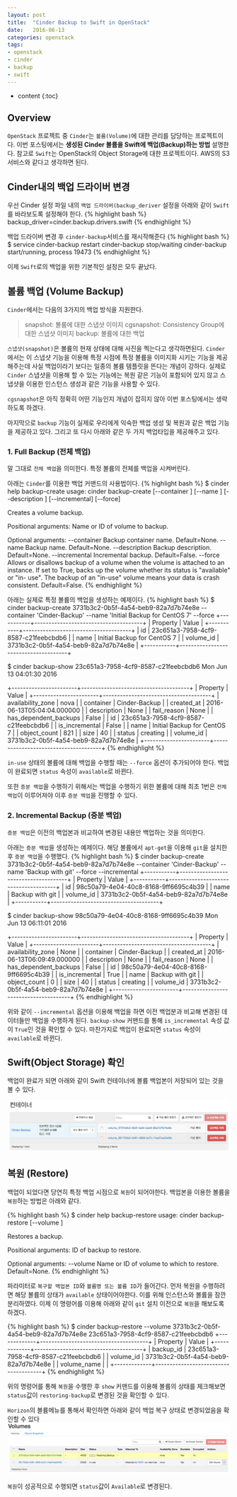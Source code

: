 ```yaml
---
layout: post
title:  "Cinder Backup to Swift in OpenStack"
date:   2016-06-13
categories: openstack
tags:
- openstack
- cinder
- backup
- swift
---
```


* content
{:toc}

## Overview
`OpenStack` 프로젝트 중 `Cinder`는 `볼륨(Volume)`에 대한 관리를 담당하는 프로젝트이다. 이번 포스팅에서는 **생성된 Cinder 볼륨을 Swift에 백업(Backup)하는 방법** 설명한다. 참고로 `Swift`는 OpenStack의 Object Storage에 대한 프로젝트이다. AWS의 S3 서비스와 같다고 생각하면 된다.

## Cinder내의 백업 드라이버 변경
우선 Cinder 설정 파일 내의 `백업 드라이버(backup_deriver` 설정을 아래와 같이 `Swift`를 바라보도록 설정해야 한다.
{% highlight bash %}
backup_driver=cinder.backup.drivers.swift
{% endhighlight %}

백업 드라이버 변경 후 `cinder-backup`서비스를 재시작해준다
{% highlight bash %}
$ service cinder-backup restart
cinder-backup stop/waiting
cinder-backup start/running, process 19473
{% endhighlight %}

이제 `Swift`로의 백업을 위한 기본적인 설정은 모두 끝났다.

## 볼륨 백업 (Volume Backup)
`Cinder`에서는 다음의 3가지의 백업 방식을 지원한다.

> snapshot: 볼륨에 대한 스냅샷 이미지
> cgsnapshot: Consistency Group에 대한 스냅샷 이미지
> backup: 볼륨에 대한 백업

`스냅샷(snapshot)`은 볼륨의 현재 상태에 대해 사진을 찍는다고 생각하면된다. `Cinder`에서는 이 스냅샷 기능을 이용해 특정 시점에 특정 볼륨을 이미지화 시키는 기능을 제공해주는데 사실 백업이라기 보다는 일종의 볼륨 템플릿을 뜬다는 개념이 강하다. 실제로 `Cinder` 스냅샷을 이용해 할 수 있는 기능에는 복원 같은 기능이 포함되어 있지 않고 스냅샷을 이용한 인스턴스 생성과 같은 기능을 사용할 수 있다.

`cgsnapshot`은 아직 정확히 어떤 기능인지 개념이 잡히지 않아 이번 포스팅에서는 생략하도록 하겠다.

마지막으로 `backup` 기능이 실제로 우리에게 익숙한 백업 생성 및 복원과 같은 백업 기능을 제공하고 있다. 그리고 또 다시 아래와 같은 두 가지 백업타입을 제공해주고 있다. 

### 1. Full Backup (전체 백업)
말 그대로 `전체 백업`을 의미한다. 특정 볼륨의 전체를 백업을 시켜버린다.

아래는 `Cinder`를 이용한 백업 커맨드의 사용법이다.
{% highlight bash %}
$ cinder help backup-create
usage: cinder backup-create [--container <container>] [--name <name>]
                            [--description <description>] [--incremental]
                            [--force]
                            <volume>

Creates a volume backup.

Positional arguments:
  <volume>              Name or ID of volume to backup.

Optional arguments:
  --container <container>
                        Backup container name. Default=None.
  --name <name>         Backup name. Default=None.
  --description <description>
                        Backup description. Default=None.
  --incremental         Incremental backup. Default=False.
  --force               Allows or disallows backup of a volume when the volume
                        is attached to an instance. If set to True, backs up
                        the volume whether its status is "available" or "in-
                        use". The backup of an "in-use" volume means your data
                        is crash consistent. Default=False.
{% endhighlight %}

아래는 실제로 특정 볼륨의 백업을 생성하는 예제이다. 
{% highlight bash %}
$ cinder backup-create 3731b3c2-0b5f-4a54-beb9-82a7d7b74e8e --container 'Cinder-Backup' --name 'Initial Backup for CentOS 7' --force
+-----------+--------------------------------------+
|  Property |                Value                 |
+-----------+--------------------------------------+
|     id    | 23c651a3-7958-4cf9-8587-c21feebcbdb6 |
|    name   |     Initial Backup for CentOS 7      |
| volume_id | 3731b3c2-0b5f-4a54-beb9-82a7d7b74e8e |
+-----------+--------------------------------------+

$ cinder backup-show 23c651a3-7958-4cf9-8587-c21feebcbdb6                                                                                                                                                                                   Mon Jun 13 04:01:30 2016
  
+-----------------------+--------------------------------------+
|        Property       |                Value                 |
+-----------------------+--------------------------------------+
|   availability_zone   |                 nova                 |
|       container       |            Cinder-Backup             |
|       created_at      |      2016-06-13T05:04:04.000000      |
|      description      |                 None                 |
|      fail_reason      |                 None                 |
| has_dependent_backups |                False                 |
|           id          | 23c651a3-7958-4cf9-8587-c21feebcbdb6 |
|     is_incremental    |                False                 |
|          name         |     Initial Backup for CentOS 7      |
|      object_count     |                 821                  |
|          size         |                  40                  |
|         status        |               creating               |
|       volume_id       | 3731b3c2-0b5f-4a54-beb9-82a7d7b74e8e |
+-----------------------+--------------------------------------+
{% endhighlight %}

`in-use` 상태의 볼륨에 대해 백업을 수행할 때는 `--force` 옵션이 추가되어야 한다.
백업이 완료되면 `status` 속성이 `available`로 바뀐다.

또한 `증분 백업`을 수행하기 위해서는 백업을 수행하기 위한 볼륨에 대해 최초 1번은 `전체 백업`이 이루어져야 이후 `증분 백업`을 진행할 수 있다.

### 2. Incremental Backup (증분 백업)
`증분 백업`은 이전의 백업본과 비교하여 변경된 내용만 백업하는 것을 의미한다.

아래는 `증분 백업`을 생성하는 예제이다.
해당 볼륨에서 `apt-get`을 이용해 `git`을 설치한 후 `증분 백업`을 수행했다.
{% highlight bash %}
$ cinder backup-create 3731b3c2-0b5f-4a54-beb9-82a7d7b74e8e --container 'Cinder-Backup' --name 'Backup with git' --force --incremental
+-----------+--------------------------------------+
|  Property |                Value                 |
+-----------+--------------------------------------+
|     id    | 98c50a79-4e04-40c8-8168-9ff6695c4b39 |
|    name   |           Backup with git            |
| volume_id | 3731b3c2-0b5f-4a54-beb9-82a7d7b74e8e |
+-----------+--------------------------------------+

$ cinder backup-show 98c50a79-4e04-40c8-8168-9ff6695c4b39                                                                                                                                                                                   Mon Jun 13 06:11:01 2016

+-----------------------+--------------------------------------+
|        Property       |                Value                 |
+-----------------------+--------------------------------------+
|   availability_zone   |                 None                 |
|       container       |            Cinder-Backup             |
|       created_at      |      2016-06-13T06:09:49.000000      |
|      description      |                 None                 |
|      fail_reason      |                 None                 |
| has_dependent_backups |                False                 |
|           id          | 98c50a79-4e04-40c8-8168-9ff6695c4b39 |
|     is_incremental    |                 True                 |
|          name         |           Backup with git            |
|      object_count     |                  0                   |
|          size         |                  40                  |
|         status        |               creating               |
|       volume_id       | 3731b3c2-0b5f-4a54-beb9-82a7d7b74e8e |
+-----------------------+--------------------------------------+
{% endhighlight %}

위와 같이 `--incremental` 옵션을 이용해 백업을 하면 이전 백업분과 비교해 변경된 데이터들만 백업을 수행하게 된다.
`backup-show` 커맨드를 통해 `is_incremental` 속성 값이 `True`인 것을 확인할 수 있다. 
마찬가지로 백업이 완료되면 `status` 속성이 `available`로 바뀐다.

## Swift(Object Storage) 확인

백업이 완료가 되면 아래와 같이 Swift 컨테이너에 볼륨 백업본이 저장되어 있는 것을 볼 수 있다.

![Volume Backup to Swift](/static/post_image/openstack_cinder_backup_to_swift.png)

## 복원 (Restore)

백업이 되었다면 당연히 특정 백업 시점으로 `복원`이 되어야한다. 백업본을 이용한 볼륨을 `복원`하는 방법은 아래와 같다.

{% highlight bash %}
$ cinder help backup-restore
usage: cinder backup-restore [--volume <volume>] <backup>

Restores a backup.

Positional arguments:
  <backup>           ID of backup to restore.

Optional arguments:
  --volume <volume>  Name or ID of volume to which to restore. Default=None.
{% endhighlight %}

파라미터로 `복구할 백업본 ID`와 `볼륨명 또는 볼륨 ID`가 들어간다.
먼저 복원을 수행하려면 해당 볼륨의 상태가 `available` 상태이어야한다. 이를 위해 인스턴스와 볼륨을 잠깐 분리하였다. 
이제 이 명령어를 이용해 아래와 같이 `git` 설치 이전으로 `복원`을 해보도록 하겠다. 

{% highlight bash %}
$ cinder backup-restore --volume 3731b3c2-0b5f-4a54-beb9-82a7d7b74e8e 23c651a3-7958-4cf9-8587-c21feebcbdb6
+-------------+--------------------------------------+
|   Property  |                Value                 |
+-------------+--------------------------------------+
|  backup_id  | 23c651a3-7958-4cf9-8587-c21feebcbdb6 |
|  volume_id  | 3731b3c2-0b5f-4a54-beb9-82a7d7b74e8e |
| volume_name |                                      |
+-------------+--------------------------------------+
{% endhighlight %}

위의 명령어를 통해 `복원`을 수행한 후 `show` 커맨드를 이용해 볼륨의 상태를 체크해보면 `status`값이 `restoring-backup`로 변경된 것을 확인할 수 있다.

`Horizon`의 볼륨메뉴를 통해서 확인하면 아래와 같이 백업 복구 상태로 변경되었음을 확인할 수 있다 
![Volume Restoring](/static/post_image/openstack_cinder_volume_restore.png)

`복원`이 성공적으로 수행되면 `status`값이 `Available`로 변경된다.

